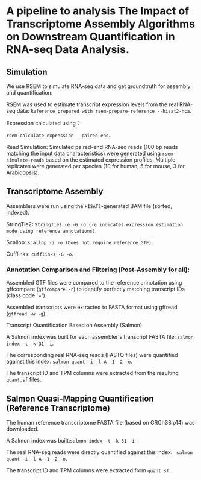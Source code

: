 # A pipeline to analysis The Impact of Transcriptome Assembly Algorithms on Downstream Quantification in RNA-seq Data Analysis. 
## Simulation
We use RSEM to simulate RNA-seq data and get groundtruth for assembly and quantification.

RSEM was used to estimate transcript expression levels from the real RNA-seq data:
```Reference prepared with rsem-prepare-reference --hisat2-hca```.

Expression calculated using：

```rsem-calculate-expression --paired-end```.

Read Simulation: Simulated paired-end RNA-seq reads (100 bp reads matching the input data characteristics) were generated using ```rsem-simulate-reads``` based on the estimated expression profiles. Multiple replicates were generated per species (10 for human, 5 for mouse, 3 for Arabidopsis).
## Transcriptome Assembly
Assemblers were run using the ```HISAT2```-generated BAM file (sorted, indexed).

StringTie2: ```StringTie2 -e -G -o (-e indicates expression estimation mode using reference annotations)```.

Scallop: ```scallop -i -o (Does not require reference GTF)```.

Cufflinks: ```cufflinks -G -o```.

### Annotation Comparison and Filtering (Post-Assembly for all):
Assembled GTF files were compared to the reference annotation using gffcompare (```gffcompare -r```) to identify perfectly matching transcript IDs (class code '=').

Assembled transcripts were extracted to FASTA format using gffread (```gffread -w -g```).

Transcript Quantification Based on Assembly (Salmon).

A Salmon index was built for each assembler's transcript FASTA file: ```salmon index -t -k 31 -i```.

The corresponding real RNA-seq reads (FASTQ files) were quantified against this index: ```salmon quant -i -l A -1 -2 -o```.

The transcript ID and TPM columns were extracted from the resulting ```quant.sf``` files.

## Salmon Quasi-Mapping Quantification (Reference Transcriptome)
The human reference transcriptome FASTA file (based on GRCh38.p14) was downloaded.

A Salmon index was built:```salmon index -t -k 31 -i ```.

The real RNA-seq reads were directly quantified against this index: ``` salmon quant -i -l A -1 -2 -o```.

The transcript ID and TPM columns were extracted from ```quant.sf```.
